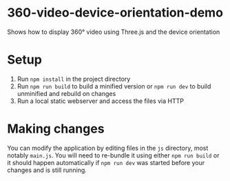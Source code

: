 # 360-video-device-orientation-demo
Shows how to display 360° video using Three.js and the device orientation

# Setup

1. Run `npm install` in the project directory
2. Run `npm run build` to build a minified version or `npm run dev` to build unminified and rebuild on changes
3. Run a local static webserver and access the files via HTTP

# Making changes

You can modify the application by editing files in the `js` directory, most notably `main.js`.
You will need to re-bundle it using either `npm run build` or it should happen automatically if `npm run dev` was started before your changes and is still running.
